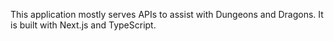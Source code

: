 This application mostly serves APIs to assist with Dungeons and Dragons. It is built with Next.js and TypeScript.
